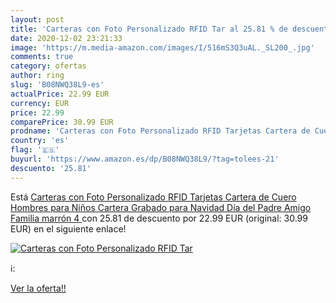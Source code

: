 ```yaml
---
layout: post
title: 'Carteras con Foto Personalizado RFID Tar al 25.81 % de descuento'
date: 2020-12-02 23:21:33
image: 'https://m.media-amazon.com/images/I/516mS3Q3uAL._SL200_.jpg'
comments: true
category: ofertas
author: ring
slug: 'B08NWQ38L9-es'
actualPrice: 22.99 EUR
currency: EUR
price: 22.99
comparePrice: 30.99 EUR
prodname: 'Carteras con Foto Personalizado RFID Tarjetas Cartera de Cuero Hombres para Niños Cartera Grabado para Navidad Día del Padre Amigo Familia  marrón 4 '
country: 'es'
flag: '🇪🇸'
buyurl: 'https://www.amazon.es/dp/B08NWQ38L9/?tag=tolees-21'
descuento: '25.81'
---
```


Está [Carteras con Foto Personalizado RFID Tarjetas Cartera de Cuero Hombres para Niños Cartera Grabado para Navidad Día del Padre Amigo Familia  marrón 4 ](https://www.amazon.es/dp/B08NWQ38L9/?tag=tolees-21) con 25.81 de descuento por 22.99 EUR (original: 30.99 EUR) en el siguiente enlace!

[![Carteras con Foto Personalizado RFID Tar](https://m.media-amazon.com/images/I/516mS3Q3uAL._SL200_.jpg)](https://www.amazon.es/dp/B08NWQ38L9/?tag=tolees-21)

ℹ️:


[Ver la oferta!!](https://www.amazon.es/dp/B08NWQ38L9/?tag=tolees-21)

